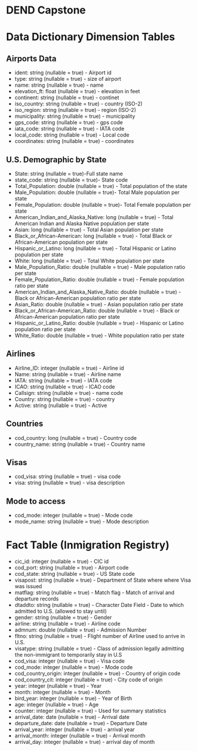 # DEND Capstone

# **Data Dictionary Dimension Tables**
## Airports Data
 * ident: string (nullable = true) - Airport id
 * type: string (nullable = true) - size of airport
 * name: string (nullable = true) - name
 * elevation_ft: float (nullable = true) - elevation in feet
 * continent: string (nullable = true) - continet
 * iso_country: string (nullable = true) - country (ISO-2)
 * iso_region: string (nullable = true) - region (ISO-2)
 * municipality: string (nullable = true) - municipality
 * gps_code: string (nullable = true) - gps code
 * iata_code: string (nullable = true) - IATA code
 * local_code: string (nullable = true) - Local code
 * coordinates: string (nullable = true) - coordinates

## U.S. Demographic by State
 * State: string (nullable = true)-Full state name
 * state_code: string (nullable = true)- State code
 * Total_Population: double (nullable = true) - Total population of the state
 * Male_Population: double (nullable = true)- Total Male population per state
 * Female_Population: double (nullable = true)- Total Female population per state
 * American_Indian_and_Alaska_Native: long (nullable = true) - Total American Indian and Alaska Native population per state
 * Asian: long (nullable = true) - Total Asian population per state
 * Black_or_African-American: long (nullable = true) - Total Black or African-American population per state
 * Hispanic_or_Latino: long (nullable = true) - Total Hispanic or Latino population per state 
 * White: long (nullable = true) - Total White population per state 
 * Male_Population_Ratio: double (nullable = true) - Male population ratio per state
 * Female_Population_Ratio: double (nullable = true) - Female population ratio per state
 * American_Indian_and_Alaska_Native_Ratio: double (nullable = true) - Black or African-American population ratio per state
 * Asian_Ratio: double (nullable = true) - Asian population ratio per state
 * Black_or_African-American_Ratio: double (nullable = true) - Black or African-American population ratio per state
 * Hispanic_or_Latino_Ratio: double (nullable = true) - Hispanic or Latino population ratio per state 
 * White_Ratio: double (nullable = true) - White population ratio per state 

## Airlines
 * Airline_ID: integer (nullable = true) - Airline id
 * Name: string (nullable = true) -  Airline name
 * IATA: string (nullable = true) - IATA code
 * ICAO: string (nullable = true) - ICAO code
 * Callsign: string (nullable = true) - name code
 * Country: string (nullable = true) - country
 * Active: string (nullable = true) - Active

## Countries
 * cod_country: long (nullable = true) - Country code
 * country_name: string (nullable = true) - Country name


## Visas
 * cod_visa: string (nullable = true) - visa code
 * visa: string (nullable = true) - visa description

## Mode to access
 * cod_mode: integer (nullable = true) - Mode code
 * mode_name: string (nullable = true) - Mode description


# Fact Table (Inmigration Registry)
 * cic_id: integer (nullable = true) - CIC id
 * cod_port: string (nullable = true) - Airport code
 * cod_state: string (nullable = true) - US State code
 * visapost: string (nullable = true) - Department of State where where Visa was issued
 * matflag: string (nullable = true) - Match flag - Match of arrival and departure records
 * dtaddto: string (nullable = true) -  Character Date Field - Date to which admitted to U.S. (allowed to stay until)
 * gender: string (nullable = true) - Gender
 * airline: string (nullable = true) - Airline code
 * admnum: double (nullable = true) - Admission Number
 * fltno: string (nullable = true) - Flight number of Airline used to arrive in U.S.
 * visatype: string (nullable = true) - Class of admission legally admitting the non-immigrant to temporarily stay in U.S
 * cod_visa: integer (nullable = true) - Visa code
 * cod_mode: integer (nullable = true) - Mode code
 * cod_country_origin: integer (nullable = true) - Country of origin code
 * cod_country_cit: integer (nullable = true) - City code of origin
 * year: integer (nullable = true) - Year
 * month: integer (nullable = true) - Month
 * bird_year: integer (nullable = true) - Year of Birth
 * age: integer (nullable = true) - Age
 * counter: integer (nullable = true) - Used for summary statistics
 * arrival_date: date (nullable = true) - Arrival date
 * departure_date: date (nullable = true) - Departure Date
 * arrival_year: integer (nullable = true) - arrival year
 * arrival_month: integer (nullable = true) - Arrival month
 * arrival_day: integer (nullable = true) - arrival day of month
